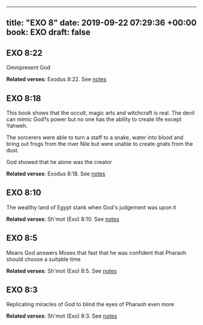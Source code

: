 
---
title: "EXO 8"
date: 2019-09-22 07:29:36 +00:00
book: EXO
draft: false
---

## EXO 8:22

Omnipresent God

**Related verses**: Exodus 8:22. See [notes](https://my.bible.com/notes/3258817982289929212)


## EXO 8:18

This book shows that the occult, magic arts and witchcraft is real. The devil can mimic God?s power but no one has the ability to create life except Yahweh. 

The sorcerers were able to turn a staff to a snake, water into blood and bring out frogs from the river Nile but were unable to create gnats from the dust. 

God showed that he alone was the creator

**Related verses**: Exodus 8:18. See [notes](https://my.bible.com/notes/3258817123850118136)


## EXO 8:10

The wealthy land of Egypt stank when God's judgement was upon it

**Related verses**: Sh'mot (Exo) 8:10. See [notes](https://my.bible.com/notes/2434552491854783337)


## EXO 8:5

Means God answers Moses that fast that he was confident that Pharaoh should choose a suitable time

**Related verses**: Sh'mot (Exo) 8:5. See [notes](https://my.bible.com/notes/2434550998128911204)


## EXO 8:3

Replicating miracles of God to blind the eyes of Pharaoh even more

**Related verses**: Sh'mot (Exo) 8:3. See [notes](https://my.bible.com/notes/2433231607437189384)

